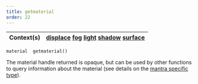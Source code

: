 ```yaml
---
title: getmaterial
order: 22
---
```

| Context(s) | [displace](../contexts/displace.html)  [fog](../contexts/fog.html)  [light](../contexts/light.html)  [shadow](../contexts/shadow.html)  [surface](../contexts/surface.html) |
| --- | --- |

`material  getmaterial()`

The material handle returned is opaque, but can be used by other functions to query information about the material (see details on the [mantra specific type](/en/houdini-vex/lang.html#mantratypes)).
